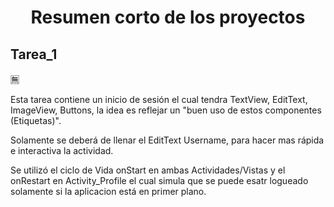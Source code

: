 <h1 align="center"> Resumen corto de los proyectos </h1>


<h2> Tarea_1 </h2> 🈚

Esta tarea contiene un inicio de sesión el cual tendra TextView, EditText, ImageView, Buttons, la idea es reflejar un "buen uso de estos componentes (Etiquetas)".

Solamente se deberá de llenar el EditText Username, para hacer mas rápida e interactiva la actividad.

Se utilizó el ciclo de Vida onStart en ambas Actividades/Vistas y el onRestart en Activity_Profile el cual simula que se puede esatr logueado solamente si la aplicacion está en primer plano.


